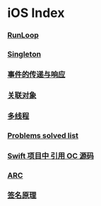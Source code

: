 # iOS Index

### [RunLoop](https://github.com/Monsoir/Notes/blob/master/iOS/RunLoop.md)
### [Singleton](https://github.com/Monsoir/Notes/blob/master/iOS/Singleton.md)
### [事件的传递与响应](https://github.com/Monsoir/Notes/blob/master/iOS/事件的传递与响应.md)
### [关联对象](https://github.com/Monsoir/Notes/blob/master/iOS/关联对象.md)
### [多线程](https://github.com/Monsoir/Notes/blob/master/iOS/多线程.md)
### [Problems solved list](https://github.com/Monsoir/Notes/blob/master/iOS/Problems%20Solved.md)
### [Swift 项目中 引用 OC 源码](./Swift%20项目引用%20OC%20源代码.md)
### [ARC](./ARC.md)
### [签名原理](./签名/签名.md)

